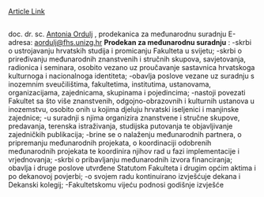 [Article Link](https://www.fhs.hr/suradnja/prodekan_za_medunarodnu_suradnju)

## 
doc. dr. sc. [Antonia Ordulj](https://www.fhs.hr/djelatnik/antonia.ordulj) , prodekanica za međunarodnu suradnju
E-adresa: [aordulj@fhs.unizg.hr](javascript:startMail\('bnqeyh@wus.fahmv.teu'\);)
**Prodekan za međunarodnu suradnju** :
-skrbi o ustrojavanju hrvatskih studija i promicanju Fakulteta u svijetu;
-skrbi o priređivanju međunarodnih znanstvenih i stručnih skupova, savjetovanja, radionica i seminara, osobito vezano uz proučavanje sastavnica hrvatskoga kulturnoga i nacionalnoga identiteta;
-obavlja poslove vezane uz suradnju s inozemnim sveučilištima, fakultetima, institutima, ustanovama, organizacijama, zajednicama, skupinama i pojedincima;
-nastoji povezati Fakultet sa što više znanstvenih, odgojno-obrazovnih i kulturnih ustanova u inozemstvu, osobito onih u kojima djeluju hrvatski iseljenici i manjinske zajednice;
-u suradnji s njima organizira znanstvene i stručne skupove, predavanja, terenska istraživanja, studijska putovanja te objavljivanje zajedničkih publikacija;
-brine se o nalaženju međunarodnih partnera, o pripremanju međunarodnih projekata, o koordinaciji odobrenih međunarodnih projekata te koordinira njihov rad u fazi implementacije i vrjednovanja;
-skrbi o pribavljanju međunarodnih izvora financiranja;
obavlja i druge poslove utvrđene Statutom Fakulteta i drugim općim aktima i po dekanovoj povjerbi;
-o svojem radu kontinuirano izvješćuje dekana i Dekanski kolegij;
-Fakultetskomu vijeću podnosi godišnje izvješće
  

